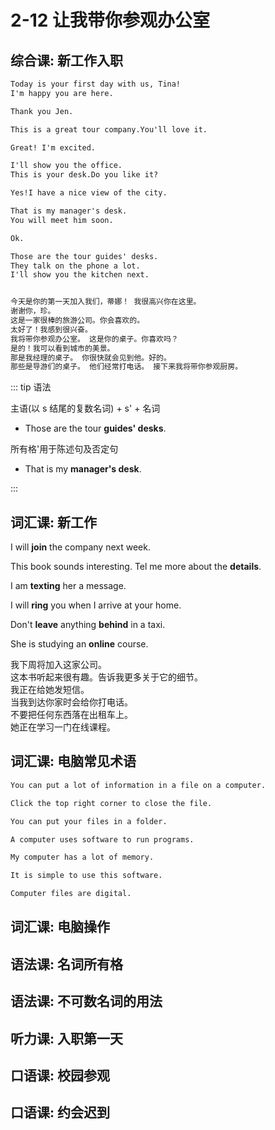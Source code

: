 # 2-12 让我带你参观办公室

## 综合课: 新工作入职

```txt
Today is your first day with us, Tina!
I'm happy you are here.

Thank you Jen.

This is a great tour company.You'll love it.

Great! I'm excited.

I'll show you the office.
This is your desk.Do you like it?

Yes!I have a nice view of the city.

That is my manager's desk.
You will meet him soon.

Ok.

Those are the tour guides' desks.
They talk on the phone a lot.
I'll show you the kitchen next.


今天是你的第一天加入我们，蒂娜！ 我很高兴你在这里。
谢谢你，珍。
这是一家很棒的旅游公司。你会喜欢的。
太好了！我感到很兴奋。
我将带你参观办公室。 这是你的桌子。你喜欢吗？
是的！我可以看到城市的美景。
那是我经理的桌子。 你很快就会见到他。好的。
那些是导游们的桌子。 他们经常打电话。 接下来我将带你参观厨房。
```

::: tip 语法

主语(以 s 结尾的复数名词) + s' + 名词

- Those are the tour **guides' desks**.

所有格'用于陈述句及否定句

- That is my **manager's desk**.

:::

## 词汇课: 新工作

I will **join** the company next week.

This book sounds interesting. Tel me more about the **details**.

I am **texting** her a message.

I will **ring** you when I arrive at your home.

Don't **leave** anything **behind** in a taxi.

She is studying an **online** course.

我下周将加入这家公司。<br/>
这本书听起来很有趣。告诉我更多关于它的细节。<br/>
我正在给她发短信。<br/>
当我到达你家时会给你打电话。<br/>
不要把任何东西落在出租车上。<br/>
她正在学习一门在线课程。<br/>

## 词汇课: 电脑常见术语

```txt
You can put a lot of information in a file on a computer.

Click the top right corner to close the file.

You can put your files in a folder.

A computer uses software to run programs.

My computer has a lot of memory.

It is simple to use this software.

Computer files are digital.
```

## 词汇课: 电脑操作

## 语法课: 名词所有格

## 语法课: 不可数名词的用法

## 听力课: 入职第一天

## 口语课: 校园参观

## 口语课: 约会迟到
